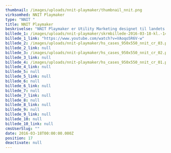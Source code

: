 ```yaml
---
thumbnail: /images/uploads/nnit-playmaker/thumbnail_nnit.png
virksomhed: NNIT Playmaker
type: "NNIT "
title: NNIT Playmaker
beskrivelse: "NNIT Playmaker er Utility Marketing designet til landets mest indflydelsesrige CIOs. En fysisk taktiktavle danner grundlag for relationsudvidende møder, der naturligt bringer outsourcing i spil og skaber imponerende resultater for NNIT. "
billede_1: /images/uploads/nnit-playmaker/skrmbillede-2016-03-18-kl.-14.38.44.png
billede_1_link: "https://www.youtube.com/watch?v=VAoqo5R6V-w"
billede_2: /images/uploads/nnit-playmaker/hs_cases_950x550_nnit_cr_03.png
billede_2_link: null
billede_3: /images/uploads/nnit-playmaker/hs_cases_950x550_nnit_cr_02.png
billede_3_link: null
billede_4: /images/uploads/nnit-playmaker/hs_cases_950x550_nnit_cr_01.png
billede_4_link: null
billede_5: null
billede_5_link: null
billede_6: null
billede_6_link: null
billede_7: null
billede_7_link: null
billede_8: null
billede_8_link: null
billede_9: null
billede_9_link: null
billede_10: null
billede_10_link: null
cmsUserSlug: ""
date: 2016-03-18T00:00:00.000Z
position: 17
deactivate: null
---
```


